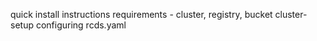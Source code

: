 quick install instructions
requirements - cluster, registry, bucket
cluster-setup
configuring rcds.yaml
